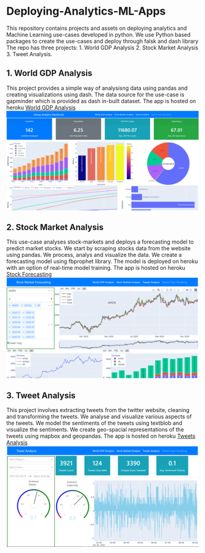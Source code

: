 # Deploying-Analytics-ML-Apps
This repository contains projects and assets on deploying analytics and Machine Learning use-cases developed in python. We use Python based packages to create the use-cases and deploy through falsk and dash library The repo has three projects: 1. World GDP Analysis 2. Stock Market Analysis 3. Tweet Analysis. 

## 1. World GDP Analysis
This project provides a simple way of analysisng data using pandas and creating visualizations using dash. The data source for the use-case is gapminder which is provided as dash in-built dataset. The app is hosted on heroku [World GDP Analysis](https://galaxyanalytica.herokuapp.com/apps/world_gdp_analysis)
![World GDP Analysis](https://github.com/SammyOngaya/Deploying-Analytics-ML-Apps/blob/master/dash/assets/world-gdp-analysis-app.PNG)

## 2. Stock Market Analysis
This use-case analyses stock-markets and deploys a forecasting model to predict market stocks. We start by scraping stocks data from the website using pandas. We process, analys and visualize the data. We create a forecasting model using fbprophet library. The model is deployed on heroku with an option of real-time model training. The app is hosted on heroku <a href='https://galaxyanalytica.herokuapp.com/apps/stock_forecasting' target="_blank">Stock Forecasting</a>
![Stock Market Analysis](https://github.com/SammyOngaya/Deploying-Analytics-ML-Apps/blob/master/dash/assets/stock-market-analysis-app.PNG)

## 3. Tweet Analysis

This project involves extracting tweets from the twitter website, cleaning and transforming the tweets. We analyse and visualize various aspects of the tweets. We model the sentiments of the tweets using textblob and visualize the sentiments. We create geo-spacial representations of the tweets using mapbox and geopandas. The app is hosted on heroku <a href='https://galaxyanalytica.herokuapp.com/apps/tweet_analysis' target="_blank">Tweets Analysis</a>
![Tweet Analysis](https://github.com/SammyOngaya/Deploying-Analytics-ML-Apps/blob/master/dash/assets/tweet-sentiment-analysis-app.PNG)

